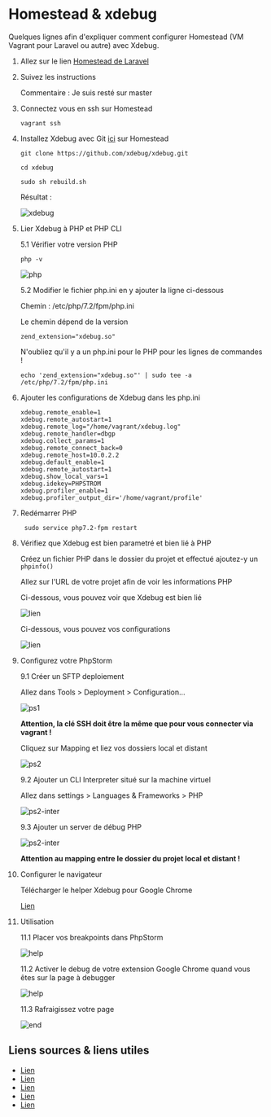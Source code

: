 # Homestead & xdebug

Quelques lignes afin d'expliquer comment configurer Homestead (VM Vagrant pour Laravel ou autre) avec Xdebug.

1. Allez sur le lien [Homestead de Laravel](https://laravel.com/docs/5.5/homestead)

2. Suivez les instructions

    Commentaire : Je suis resté sur master
 
3. Connectez vous en ssh sur Homestead

    ````
    vagrant ssh
    ````
    
4. Installez Xdebug avec Git [ici](https://github.com/xdebug/xdebug) sur Homestead
    
    ````
    git clone https://github.com/xdebug/xdebug.git
    
    cd xdebug
    
    sudo sh rebuild.sh
    ````
    
    Résultat :
    
    ![xdebug](images/xdebug.png)
    
5. Lier Xdebug à PHP et PHP CLI
    
    5.1 Vérifier votre version PHP
    
    ````
    php -v
    ````
        
   ![php](videos/php-v.gif)
    
    5.2 Modifier le fichier php.ini en y ajouter la ligne ci-dessous
    
    Chemin : /etc/php/7.2/fpm/php.ini
    
    Le chemin dépend de la version
        
    ````
    zend_extension="xdebug.so"
    ````
    
    N'oubliez qu'il y a un php.ini pour le PHP pour les lignes de commandes !
    
    ````
    echo 'zend_extension="xdebug.so"' | sudo tee -a /etc/php/7.2/fpm/php.ini
    ````
    
6. Ajouter les configurations de Xdebug dans les php.ini

    ````
    xdebug.remote_enable=1
    xdebug.remote_autostart=1
    xdebug.remote_log="/home/vagrant/xdebug.log"
    xdebug.remote_handler=dbgp
    xdebug.collect_params=1
    xdebug.remote_connect_back=0
    xdebug.remote_host=10.0.2.2
    xdebug.default_enable=1
    xdebug.remote_autostart=1
    xdebug.show_local_vars=1
    xdebug.idekey=PHPSTROM
    xdebug.profiler_enable=1
    xdebug.profiler_output_dir='/home/vagrant/profile'
    ````

7. Redémarrer PHP

    ````
     sudo service php7.2-fpm restart
    ````
    
8. Vérifiez que Xdebug est bien parametré et bien lié à PHP

    Créez un fichier PHP dans le dossier du projet et effectué ajoutez-y un ``phpinfo()`` 
    
    Allez sur l'URL de votre projet afin de voir les informations PHP
    
    Ci-dessous, vous pouvez voir que Xdebug est bien lié
    
    ![lien](images/lien1.png)
    
    Ci-dessous, vous pouvez vos configurations
    
    ![lien](images/lien2.png)
    
    
9. Configurez votre PhpStorm

    9.1 Créer un SFTP deploiement
    
    Allez dans Tools > Deployment > Configuration...
    
    ![ps1](images/ps1.png)
    
    **Attention, la clé SSH doit être la même que pour vous connecter via vagrant !**
    
    Cliquez sur Mapping et liez vos dossiers local et distant
    
    ![ps2](images/ps2.png)
    
    9.2 Ajouter un CLI Interpreter situé sur la machine virtuel
    
    Allez dans settings > Languages & Frameworks > PHP
    
    ![ps2-inter](videos/ps-interpreter.gif)
    
    9.3 Ajouter un server de débug PHP
    
    ![ps2-inter](images/ps4.png)
    
    **Attention au mapping entre le dossier du projet local et distant !**
    
10. Configurer le navigateur

    Télécharger le helper Xdebug pour Google Chrome
    
    [Lien](https://chrome.google.com/webstore/detail/xdebug-helper/eadndfjplgieldjbigjakmdgkmoaaaoc?hl=en)
    
11. Utilisation

    11.1 Placer vos breakpoints dans PhpStorm
    
    ![help](videos/ps-help.gif)

    11.2 Activer le debug de votre extension Google Chrome quand vous êtes sur la page à debugger
    
    ![help](images/helper1.png)
    
    11.3 Rafraigissez votre page
    
    ![end](images/finish.png)
    
    
    
## Liens sources & liens utiles

- [Lien](https://blog.eleven-labs.com/fr/debugger-avec-xdebug/)
- [Lien](https://gist.github.com/thejettdurham/bd2a80d292bebe4a3c3bc0f34acc2d47)
- [Lien](https://blog.theodo.fr/2016/08/configure-xdebug-phpstorm-vagrant/)
- [Lien](https://code.i-harness.com/fr/q/1aa4643)
- [Lien](http://danemacmillan.com/how-to-configure-xdebug-in-phpstorm-through-vagrant/)
    
    
    
    
    

